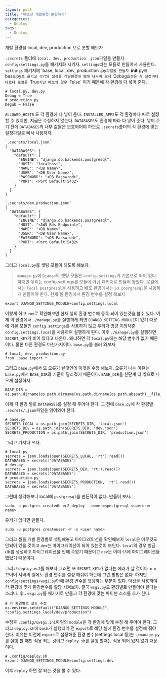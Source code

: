 ```yaml
---
layout: post
title: "배포전 개발환경 분할하기"
categories:
  - Deploy
tags:
  - Deploy
---
```

개발 환경을 local, dev, production 으로 분할 해보자

`.secrets` 폴더에 `local, dev, production .json`파일을 만들자
`config/settings.py`를 패키지화 시키자. `settings`라는 모듈로 만들어서 사용한다.
`settings` 패키지에 'base, local, dev, production .py`파일을 만들자
`__init__.py`의 `base.py`로 옮기고 각각의 설정을 개발환경에 맞에 나누어 보자
`Debug`옵션은 각 설정마다 다르다 로컬은 `True`지만 배포의 경우 `False` 이기 때문에 각 환경에 다 넣어 준다.
```
# local.py, dev.py 
Debug = True
# production.py
Degub = False
```
`ALLOWED_HOSTS` 도 각 환경에 다 넣어 준다.
`INSTALLED_APPS`도 각 환경마다 따로 설정 할 수 있지만, 지금은 수정하지 않는다.
`DATABASES`도 환경에 따라 다 넣어 준다. 
넣어 주기 전에 `DATABASES`의 내부 값들은 보호되어야 하므로 `.secrets`폴더의 각 환경에 맞는 설정파일로 빼서 사용하자.
```
`.secrets/local.json`
{
  "DATABASES": {
    "default": {
      "ENGINE": "django.db.backends.postgresql",
      "HOST": "localhost",
      "NAME": "<DB Name>",
      "USER": "<DB User Name>",
      "PASSWORD": "<DB Passwrod>",
      "PORT": <Port Default:5432>
    }
  }
}
```
```
`.secrets/dev,production.json`
{
  "DATABASES": {
    "default": {
      "ENGINE": "django.db.backends.postgresql",
      "HOST": "<AWS Rds Endpoint>",
      "NAME": "<DB Name>",
      "USER": "<DB User Name>",
      "PASSWORD": "<DB Passwrod>",
      "PORT": <Port Default:5432>
    }
  }
}
```
그리고 `local.py`를 셋팅 모듈이 되도록 해보자.
> `manage.py`에 `Django`의 셋팅 모듈은 `config.settings`가 기본으로 되어 있다. 하지만 우리는 config.settings를 모듈이 아닌 패키지로 만들어 놓았다.
> 로컬에서는 `local postgresql`을 사용하고 배포 환경에서는 `S3 posrgresql`을 사용하게 만들어야 한다.
현재 셸 환경에서 환경 변수를 설정 해보자
```
export DJANGO_SETTINGS_MODULE=config.settings.local
```
이렇게 하고 `env`로 확인해보면 현재 셸의 환경 변수에 등록 되어 있는것을 볼수 있다.
이제 이 환경에서 `./manage.py`를 실행하게 되면 `DJANGO_SETTING_MODULE`이 있기 때문에 기본 모듈인 `config.settings`를 사용하지 않고 우리가 방금 지정해준 `config.settings.local`을 사용하여 실행하게 된다.
이후 `./manage.py`를 실행하면 `SECRET_KEY`가 비어 있다고 나온다.
왜냐하면 각 `local.py`에는 해당 변수가 없기 때문이다. 물론 다른 환경도 마찬가지이다.
`base.py`를 불러 와보자
```
# local, dev, production.py
from .base import *
```
그리고 `base.py`에서 또 오류가 날것인데 이것을 수정 해보자.
오류가 나는 이유는 `base.py`에서 `BASE_DIR`의 기준이 달라졌기 때문이다. `BASE_DIR`을 한단계 더 밖으로 나오게 설정하자.
```
BASE_DIR = os.path.dirname(os.path.dirname(os.path.dirname(os.path.abspath(__file__))))
```

이제 각 환경 별로 `DATABASES`를 설정 해 주어야 한다.
그 전에 `base.py`에 각 환경별 `.secrets/.json`파일을 읽어와야 한다.
```
# base.py
SECRETS_LOCAL = os.path.join(SECRETS_DIR, 'local.json')
SECRETS_DEV = os.path.join(SECRETS_DIR, 'dev.json')
SECRETS_PRODUCTION = os.path.join(SECRETS_DIR, 'production.json')
```
그리고 가져다 쓰자.
```
# local.py
secrets = json.loads(open(SECRETS_LOCAL, 'rt').read())
DATABASES = secrets['DATABASES']
# dev.py
secrets = json.loads(open(SECRETS_DEV, 'rt').read())
DATABASES = secrets['DATABASES']
# production.py
secrets = json.loads(open(SECRETS_PRODUCTION, 'rt').read())
DATABASES = secrets['DATABASES']
```

그런데 생각해보니 local에 `postgresql`을 만든적이 없다.
만들어 보자.
```
sudo -u postgres createdb ec2_deploy --owner=<postgresql superuser name>
```
유저가 없다면 만들자.
```
sudo -u postgres createuser -P -s <user name>
```
그리고 셸을 개발 환경별로 셋팅해놓고 마이그레이션을 확인해보자
`local`은 아무것도 안되어 있을 것이고 `dev`는 마이그레이션이 되어 있는것이 보인다. `local`의 경우 방금 db를 생성하고 마이그레이션을 안해 주었기 때문이고 `dev`는 이미 `S3`에 마이그레이션을 했었기 때문이다.

그리고 `deploy-ec2`를 해보자
그러면 또 `SECRET_KEY`가 없다는 에러가 날 것이다 ㅠㅠ 끄어어
서버의 셸에도 환경 변수를 설정 해줘야 하는데 그런 방법은 없다.
하지만 `config/settings/wsgi.py`안에 환경 변수를 셋팅하는 부분이 있다. 이것을 사용하여 각 환경에 맞게 환경변수를 할당 시켜보자. 결국 `wsgi.py`도 환경별로 만들어야 한다는 소리다. 후..
`wsgi.py`를 패키지로 만들고 각 환경에 맞는 파이썬 소스를 추가 한다.
```
# 각 환경별로 코드 수정
os.environ.setdefault("DJANGO_SETTINGS_MODULE", "config.settings.local/dev/production")
```

수정후 `.config/uwsgi.ini`파일의 `module`을 각 환경에 맞게 수정 해 주어야 한다. 
그리고 `deploy.sh`에 `bash`가 실행되기 전 `export`로 해당 셸에 환경 변수를 설정해 줘야 한다. 이유는 이전에 `export`로 설정해준 환경 변수(settings.local 등)는 `./manage.py`를 실행 할 때만 적용 되는 것이고 `deploy.sh`를 실행 할때는 적용 되어 있지 않기 때문이다.
```
# .config/deploy.sh
export DJANGO_SETTINGS_MODULE=config.settings.dev
```
이후 `deploy` 하면 잘 되는 것을 볼 수 있다.